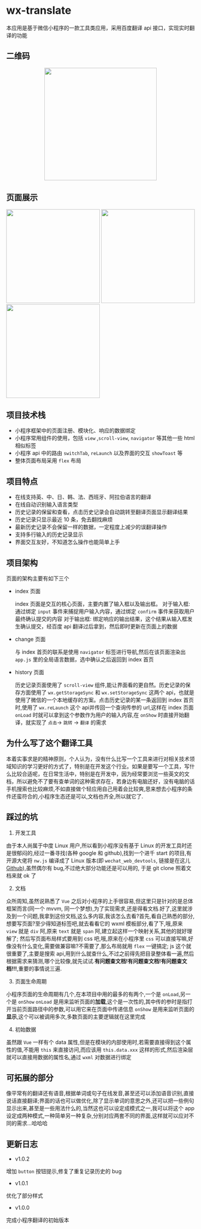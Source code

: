 # wx-translate
本应用是基于微信小程序的一款工具类应用，采用百度翻译 api 接口，实现实时翻译的功能

## 二维码
<div align="center">
    <img src="https://i.loli.net/2019/03/21/5c93867e3d49b.jpeg" width=300>
</div>

## 页面展示
<div align="left">
    <img src="https://i.loli.net/2019/02/27/5c7681ed07070.jpg" width="250">
    <img src="https://i.loli.net/2019/02/27/5c7681eceb14a.jpg" width="250">
    <img src="https://i.loli.net/2019/02/27/5c7681ed44661.jpg" width="250">
</div>

## 项目技术栈
- 小程序框架中的页面注册、模块化、响应的数据绑定
- 小程序常用组件的使用，包括 `view` ,`scroll-view`, `navigator` 等其他一些 html 相似标签
- 小程序 api 中的路由 `switchTab`, `reLaunch` 以及界面的交互 `showToast` 等
- 整体页面布局采用 `flex` 布局

## 项目特点
- 在线支持英、中、日、韩、法、西班牙、阿拉伯语言的翻译
- 在线自动识别输入语言类型
- 历史记录的保留和查看，点击历史记录会自动跳转至翻译页面显示翻译结果
- 历史记录只显示最近 10 条，免去翻找麻烦
- 最新历史记录不会保留一样的数据，一定程度上减少的误翻译操作
- 支持多行输入的历史记录显示
- 界面交互友好，不知道怎么操作也能简单上手

## 项目架构
页面的架构主要有如下三个
- index 页面

    index 页面是交互的核心页面，主要内置了输入框以及输出框。
    对于输入框: 
    通过绑定 `input` 事件来捕捉用户输入内容，通过绑定 `confirm` 事件来获取用户最终确认提交的内容
    对于输出框:
    绑定响应的输出结果，这个结果从输入框发生确认提交，经百度 api 翻译过后拿到，然后即时更新在页面上的数据

- change 页面

    与 index 首页的联系是使用 `navigator` 标签进行导航,然后在该页面渲染出 `app.js` 里的全局语言数据，选中确认之后返回到 index 首页

- history 页面

    历史记录页面使用了 `scroll-view` 组件,能让界面看的更自然。历史记录的保存方面使用了 `wx.getStorageSync` 和 `wx.setStorageSync` 这两个 api，也就是使用了微信的一个本地缓存的方案。点击历史记录的某一条返回到 index 首页时,使用了 `wx.reLaunch` 这个 api并传回一个查询传参的 url,这样在 index 页面 `onLoad` 时就可以拿到这个参数作为用户的输入内容,在 `onShow` 时直接开始翻译，就实现了 `点击`-> `跳转` -> `翻译` 的需求

## 为什么写了这个翻译工具
本着实事求是的精神原则，个人认为，没有什么比写一个工具来进行对相关技术领域知识的学习更好的方式了，特别是在开发这个行业。如果是要写一个工具，写什么比较合适呢，在日常生活中，特别是在开发中，因为经常要浏览一些英文的文档，所以避免不了要有查单词的这种需求存在，若身边有电脑还好，没有电脑的话手机搜索也比较麻烦,不如直接做个轻应用自己用着会比较爽,思来想去小程序的条件还蛮符合的,小程序生态还是可以,文档也齐全,所以就它了.

## 踩过的坑
1. 开发工具

由于本人尚属于中度 Linux 用户,所以看到小程序没有基于 Linux 的开发工具时还是很郁闷的,经过一番寻找(各种 google 和 github),找到一个进千 start 的项目,有开源大佬将 `nw.js` 编译成了 Linux 版本(即 `wechat_web_devtools`, 链接是在这儿[Github](https://github.com/cytle/wechat_web_devtools.git)),虽然偶尔有 bug,不过绝大部分功能还是可以用的, 于是 git clone 照着文档来就 ok 了

2. 文档

众所周知,虽然说熟悉了 `Vue` 之后对小程序的上手很容易,但这里只是针对的是总体框架而言(同一个 mvvm, 同一个梦想),为了实现需求,还是得看文档.好了,这里就涉及到一个问题,我拿到这份文档,这么多内容,我该怎么去看?首先,看自己熟悉的部分,想要写页面?至少得知道标签吧,就去看看它的 wxml 模板部分,看了下,哦,原来 `view` 就是 `div` 阿,原来 `text` 就是 `span` 阿,建立起这样一个映射关系,其他的就好理解了; 然后写页面布局样式要用到 css 吧,哦,原来在小程序里 `css` 可以直接写嘛,好像没有什么变化,需要做兼容嘛?不需要了,那么布局就用 `flex` 一键搞定; js 这个就很重要了,主要是搜索 api,用到什么就查什么,不过之前得先把目录整体看一遍,然后根据需求来猜测,哪个比较像,就先试试.**有问题查文档!有问题查文档!有问题查文档!!!**,重要的事情说三遍.

3. 页面生命周期

小程序页面的生命周期有几个,在本项目中用的最多的有两个,一个是 `onLoad`,另一个是 `onShow`
`onLoad` 是用来监听页面的**加载**,这个是一次性的,其中传的参时是指打开当前页面路径中的参数,可以用它来在页面中传递信息
`onShow` 是用来监听页面的**显示**,这个可以被调用多次,多数页面的主要逻辑就在这里完成

4. 初始数据

虽然跟 `Vue` 一样有个 data 属性,但是在模块的内部使用时,若需要直接得到这个属性的值,不能用 `this` 来直接访问,而应该用 `this.data.xxx` 这样的形式,然后渲染层就可以直接用数据的属性名,通过 `wxml` 对数据进行绑定

## 可拓展的部分 
像平常有的翻译还有语音,根据单词或句子在线发音,甚至还可以添加语音识别,直接说话直接翻译;界面的话也可以做优化,除了显示单词的意思之外,还可以把一些例句显示出来,甚至是一些用法什么的,当然这也可以设定成模式之一,我可以将这个 app 设定成两种模式,一种简单另一种复杂,分别对应两套不同的界面,这样就可以应对不同的需求...哈哈哈

## 更新日志
- v1.0.2

增加 `button` 按钮提示,修复了重复记录历史的 bug

- v1.0.1

优化了部分样式

- v1.0.0

完成小程序翻译的初始版本
